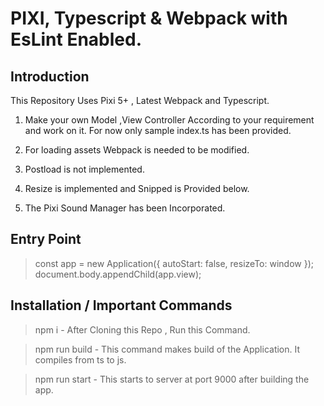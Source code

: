 # PIXI, Typescript & Webpack with EsLint Enabled.

## Introduction

This Repository Uses Pixi 5+ , Latest Webpack and Typescript. 


1. Make your own Model ,View Controller According to your requirement and work on it. For now only sample index.ts has been provided.


  2. For loading assets Webpack is needed to be modified.
  3. Postload is not implemented.
  4. Resize is implemented and Snipped is Provided below.
  5. The Pixi Sound Manager has been Incorporated.

## Entry Point

>  const app = new Application({
    autoStart: false,
    resizeTo: window
    });
    document.body.appendChild(app.view);

## Installation / Important Commands

> npm i - After Cloning this Repo , Run this Command.

> npm run build - This command makes build of the Application. It compiles from ts to js.

> npm run start - This starts to server at port 9000 after building the app.
